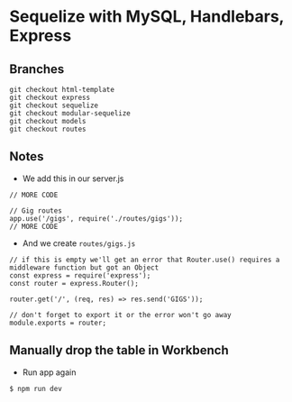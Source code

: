 # Sequelize with MySQL, Handlebars, Express

## Branches
```
git checkout html-template
git checkout express
git checkout sequelize
git checkout modular-sequelize
git checkout models
git checkout routes
```

## Notes
* We add this in our server.js

```
// MORE CODE

// Gig routes
app.use('/gigs', require('./routes/gigs'));
// MORE CODE
```

* And we create `routes/gigs.js`

```
// if this is empty we'll get an error that Router.use() requires a middleware function but got an Object
const express = require('express');
const router = express.Router();

router.get('/', (req, res) => res.send('GIGS'));

// don't forget to export it or the error won't go away
module.exports = router;
```


## Manually drop the table in Workbench
* Run app again

`$ npm run dev`




